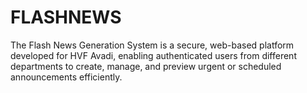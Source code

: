 # FLASHNEWS
The Flash News Generation System is a secure, web-based platform developed for HVF Avadi, enabling authenticated users from different departments to create, manage, and preview urgent or scheduled announcements efficiently.
